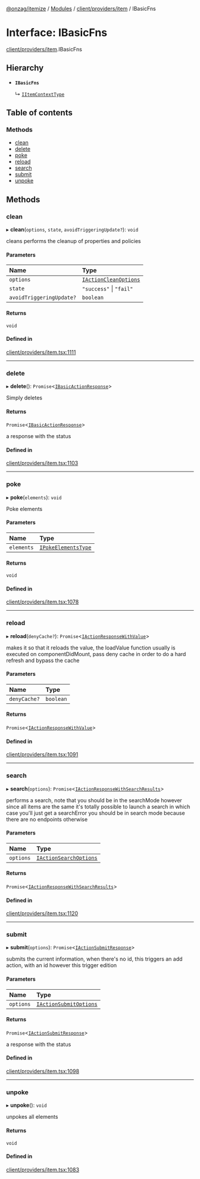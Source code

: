 [@onzag/itemize](../README.md) / [Modules](../modules.md) / [client/providers/item](../modules/client_providers_item.md) / IBasicFns

# Interface: IBasicFns

[client/providers/item](../modules/client_providers_item.md).IBasicFns

## Hierarchy

- **`IBasicFns`**

  ↳ [`IItemContextType`](client_providers_item.IItemContextType.md)

## Table of contents

### Methods

- [clean](client_providers_item.IBasicFns.md#clean)
- [delete](client_providers_item.IBasicFns.md#delete)
- [poke](client_providers_item.IBasicFns.md#poke)
- [reload](client_providers_item.IBasicFns.md#reload)
- [search](client_providers_item.IBasicFns.md#search)
- [submit](client_providers_item.IBasicFns.md#submit)
- [unpoke](client_providers_item.IBasicFns.md#unpoke)

## Methods

### clean

▸ **clean**(`options`, `state`, `avoidTriggeringUpdate?`): `void`

cleans performs the cleanup of properties and policies

#### Parameters

| Name | Type |
| :------ | :------ |
| `options` | [`IActionCleanOptions`](client_providers_item.IActionCleanOptions.md) |
| `state` | ``"success"`` \| ``"fail"`` |
| `avoidTriggeringUpdate?` | `boolean` |

#### Returns

`void`

#### Defined in

[client/providers/item.tsx:1111](https://github.com/onzag/itemize/blob/a24376ed/client/providers/item.tsx#L1111)

___

### delete

▸ **delete**(): `Promise`<[`IBasicActionResponse`](client_providers_item.IBasicActionResponse.md)\>

Simply deletes

#### Returns

`Promise`<[`IBasicActionResponse`](client_providers_item.IBasicActionResponse.md)\>

a response with the status

#### Defined in

[client/providers/item.tsx:1103](https://github.com/onzag/itemize/blob/a24376ed/client/providers/item.tsx#L1103)

___

### poke

▸ **poke**(`elements`): `void`

Poke elements

#### Parameters

| Name | Type |
| :------ | :------ |
| `elements` | [`IPokeElementsType`](client_providers_item.IPokeElementsType.md) |

#### Returns

`void`

#### Defined in

[client/providers/item.tsx:1078](https://github.com/onzag/itemize/blob/a24376ed/client/providers/item.tsx#L1078)

___

### reload

▸ **reload**(`denyCache?`): `Promise`<[`IActionResponseWithValue`](client_providers_item.IActionResponseWithValue.md)\>

makes it so that it reloads the value, the loadValue function
usually is executed on componentDidMount, pass deny cache in order to
do a hard refresh and bypass the cache

#### Parameters

| Name | Type |
| :------ | :------ |
| `denyCache?` | `boolean` |

#### Returns

`Promise`<[`IActionResponseWithValue`](client_providers_item.IActionResponseWithValue.md)\>

#### Defined in

[client/providers/item.tsx:1091](https://github.com/onzag/itemize/blob/a24376ed/client/providers/item.tsx#L1091)

___

### search

▸ **search**(`options`): `Promise`<[`IActionResponseWithSearchResults`](client_providers_item.IActionResponseWithSearchResults.md)\>

performs a search, note that you should be in the searchMode however
since all items are the same it's totally possible to launch a search
in which case you'll just get a searchError you should be in search
mode because there are no endpoints otherwise

#### Parameters

| Name | Type |
| :------ | :------ |
| `options` | [`IActionSearchOptions`](client_providers_item.IActionSearchOptions.md) |

#### Returns

`Promise`<[`IActionResponseWithSearchResults`](client_providers_item.IActionResponseWithSearchResults.md)\>

#### Defined in

[client/providers/item.tsx:1120](https://github.com/onzag/itemize/blob/a24376ed/client/providers/item.tsx#L1120)

___

### submit

▸ **submit**(`options`): `Promise`<[`IActionSubmitResponse`](client_providers_item.IActionSubmitResponse.md)\>

submits the current information, when there's no id, this triggers an
add action, with an id however this trigger edition

#### Parameters

| Name | Type |
| :------ | :------ |
| `options` | [`IActionSubmitOptions`](client_providers_item.IActionSubmitOptions.md) |

#### Returns

`Promise`<[`IActionSubmitResponse`](client_providers_item.IActionSubmitResponse.md)\>

a response with the status

#### Defined in

[client/providers/item.tsx:1098](https://github.com/onzag/itemize/blob/a24376ed/client/providers/item.tsx#L1098)

___

### unpoke

▸ **unpoke**(): `void`

unpokes all elements

#### Returns

`void`

#### Defined in

[client/providers/item.tsx:1083](https://github.com/onzag/itemize/blob/a24376ed/client/providers/item.tsx#L1083)
